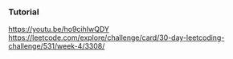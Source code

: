 ### Tutorial

<a href="https://youtu.be/ho9cihIwQDY">https://youtu.be/ho9cihIwQDY</a>
<br />
<a href="https://leetcode.com/explore/challenge/card/30-day-leetcoding-challenge/531/week-4/3308/">https://leetcode.com/explore/challenge/card/30-day-leetcoding-challenge/531/week-4/3308/</a>